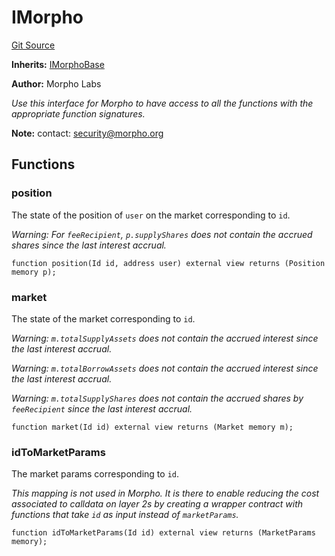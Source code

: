 # IMorpho
[Git Source](https://github.com/Level-Money/contracts/blob/0fa663cd541ef95fb08cd2849fd8cc2be3967548/src/v2/interfaces/morpho/IMorpho.sol)

**Inherits:**
[IMorphoBase](/src/v2/interfaces/morpho/IMorpho.sol/interface.IMorphoBase.md)

**Author:**
Morpho Labs

*Use this interface for Morpho to have access to all the functions with the appropriate function signatures.*

**Note:**
contact: security@morpho.org


## Functions
### position

The state of the position of `user` on the market corresponding to `id`.

*Warning: For `feeRecipient`, `p.supplyShares` does not contain the accrued shares since the last interest
accrual.*


```solidity
function position(Id id, address user) external view returns (Position memory p);
```

### market

The state of the market corresponding to `id`.

*Warning: `m.totalSupplyAssets` does not contain the accrued interest since the last interest accrual.*

*Warning: `m.totalBorrowAssets` does not contain the accrued interest since the last interest accrual.*

*Warning: `m.totalSupplyShares` does not contain the accrued shares by `feeRecipient` since the last
interest accrual.*


```solidity
function market(Id id) external view returns (Market memory m);
```

### idToMarketParams

The market params corresponding to `id`.

*This mapping is not used in Morpho. It is there to enable reducing the cost associated to calldata on layer
2s by creating a wrapper contract with functions that take `id` as input instead of `marketParams`.*


```solidity
function idToMarketParams(Id id) external view returns (MarketParams memory);
```

